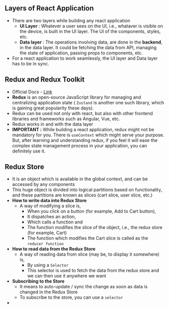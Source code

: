 ## Layers of React Application

- There are two layers while building any react application
  - **UI Layer** : Whatever a user sees on the UI, i.e., whataver is visible on the device, is built in the UI layer. The UI of the components, styles, etc.
  - **Data layer** : The operations involving data, are done in the **backend**, in the data layer. It could be fetching the data from API, managing the state of application, passing props to components, etc.
- For a react application to work seamlessly, the UI layer and Data layer has to be in sync.

## Redux and Redux Toolkit

- Official Docs - [Link](https://redux.js.org/)
- **Redux** is an open-source JavaScript library for managing and centralizing application state ( `Zustand` is another one such library, which is gaining great popularity these days).
- Redux can be used not only with react, but also with other frontend libraries and frameworks such as Angular, Vue, etc.
- Redux works in and with the data layer
- **IMPORTANT :** While building a react application, redux might not be mandatory for you. There is `useContext` which might serve your purpose. But, after learning and understanding redux, if you feel it will ease the complex state management process in your application, you can definitely use it.

## Redux Store

- It is an object which is available in the global context, and can be accessed by any components
- This huge object is divided into logical partitions based on functionality, and these partitions are known as slices (cart slice, user slice, etc.)
- **How to write data into Redux Store**
  - A way of modifying a slice is,
    - When you click on a button (for example, Add to Cart button),
    - It dispatches an action,
    - Which calls a function and
    - The function modifies the slice of the object, i.e., the redux store (for example, Cart)
    - The function which modifies the Cart slice is called as the `reducer function`
- **How to read data from the Redux Store**
  - A way of reading data from slice (may be, to display it somewhere) is,
    - By using a `Selector`
    - This selector is used to fetch the data from the redux store and we can then use it anywhere we want
- **Subscribing to the Store**
  - It means to auto-update / sync the change as soon as data is changed in the Redux Store
  - To subscribe to the store, you can use a `selector`
-
